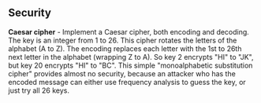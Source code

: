 Security
-------------

**Caesar cipher** - Implement a Caesar cipher, both encoding and decoding. The key is an integer from 1 to 26. This cipher rotates the letters of the alphabet (A to Z). The encoding replaces each letter with the 1st to 26th next letter in the alphabet (wrapping Z to A). So key 2 encrypts "HI" to "JK", but key 20 encrypts "HI" to "BC". This simple "monoalphabetic substitution cipher" provides almost no security, because an attacker who has the encoded message can either use frequency analysis to guess the key, or just try all 26 keys.
